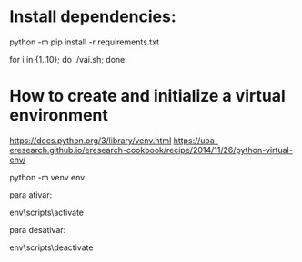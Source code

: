 # Install dependencies:

python -m pip install -r requirements.txt

for i in {1..10}; do ./vai.sh; done

# How to create and initialize a virtual environment

https://docs.python.org/3/library/venv.html
https://uoa-eresearch.github.io/eresearch-cookbook/recipe/2014/11/26/python-virtual-env/

python -m venv env

para ativar:

env\scripts\activate

para desativar:

env\scripts\deactivate
